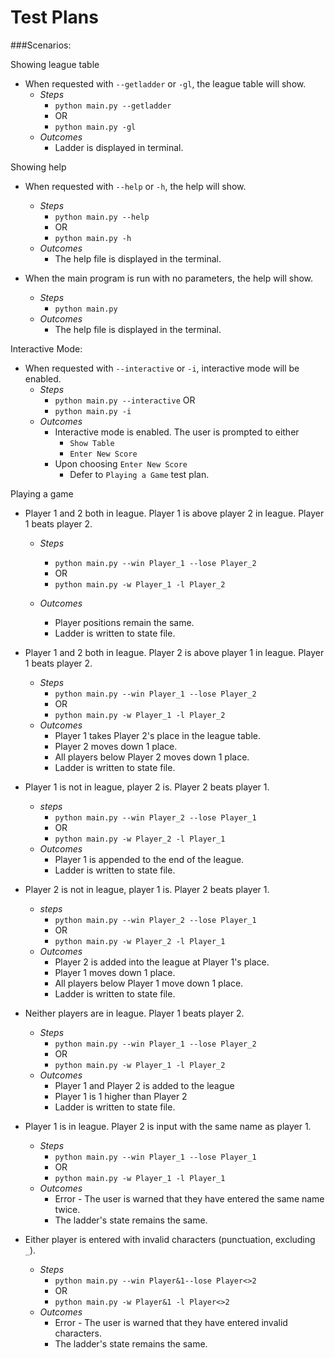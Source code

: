 # Test Plans

###Scenarios:

Showing league table
- When requested with `--getladder` or `-gl`, the league table will show.
    - *Steps*
        - `python main.py --getladder`
        - OR
        - `python main.py -gl`
    - *Outcomes*
        - Ladder is displayed in terminal.

Showing help
- When requested with `--help` or `-h`, the help will show.
    - *Steps*
        - `python main.py --help`
        - OR 
        - `python main.py -h`
    - *Outcomes*
        - The help file is displayed in the terminal.

- When the main program is run with no parameters, the help will show.
    - *Steps*
        - `python main.py`
    - *Outcomes*
        - The help file is displayed in the terminal.

Interactive Mode:
- When requested with `--interactive` or `-i`, interactive mode will be enabled.
    - *Steps*
        - `python main.py --interactive`
        OR 
        - `python main.py -i`
    - *Outcomes*
        - Interactive mode is enabled. The user is prompted to either
            - `Show Table`
            - `Enter New Score`
        - Upon choosing `Enter New Score` 
            - Defer to `Playing a Game` test plan. 


Playing a game
- Player 1 and 2 both in league. Player 1 is above player 2 in league. Player 1 beats player 2.
    - *Steps*     
        - `python main.py --win Player_1 --lose Player_2`
        - OR
        - `python main.py -w Player_1 -l Player_2`
        
    - *Outcomes*
        - Player positions remain the same.
        - Ladder is written to state file.

- Player 1 and 2 both in league. Player 2 is above player 1 in league. Player 1 beats player 2.
    - *Steps*
        - `python main.py --win Player_1 --lose Player_2`
        - OR
        - `python main.py -w Player_1 -l Player_2`
    - *Outcomes*
        - Player 1 takes Player 2's place in the league table.
        - Player 2 moves down 1 place.
        - All players below Player 2 moves down 1 place.
        - Ladder is written to state file.

- Player 1 is not in league, player 2 is. Player 2 beats player 1. 
    - *steps*
        - `python main.py --win Player_2 --lose Player_1`
        - OR
        - `python main.py -w Player_2 -l Player_1`
    - *Outcomes*
        - Player 1 is appended to the end of the league.
        - Ladder is written to state file.

- Player 2 is not in league, player 1 is. Player 2 beats player 1.
    - *steps*
        - `python main.py --win Player_2 --lose Player_1`
        - OR
        - `python main.py -w Player_2 -l Player_1`
    - *Outcomes*
        - Player 2 is added into the league at Player 1's place.
        - Player 1 moves down 1 place.
        - All players below Player 1 move down 1 place.
        - Ladder is written to state file.
        
- Neither players are in league. Player 1 beats player 2.
    - *Steps*
        - `python main.py --win Player_1 --lose Player_2`
        - OR
        - `python main.py -w Player_1 -l Player_2`
    - *Outcomes*
        - Player 1 and Player 2 is added to the league
        - Player 1 is 1 higher than Player 2
        - Ladder is written to state file.

- Player 1 is in league. Player 2 is input with the same name as player 1.
    - *Steps*
        - `python main.py --win Player_1 --lose Player_1`
        - OR
        - `python main.py -w Player_1 -l Player_1`
    - *Outcomes*
        - Error - The user is warned that they have entered the same name twice.
        - The ladder's state remains the same.

- Either player is entered with invalid characters (punctuation, excluding `_`).
    - *Steps*
        - `python main.py --win Player&1--lose Player<>2`
        - OR
        - `python main.py -w Player&1 -l Player<>2`
    - *Outcomes*
        - Error - The user is warned that they have entered invalid characters.
        - The ladder's state remains the same.
        


